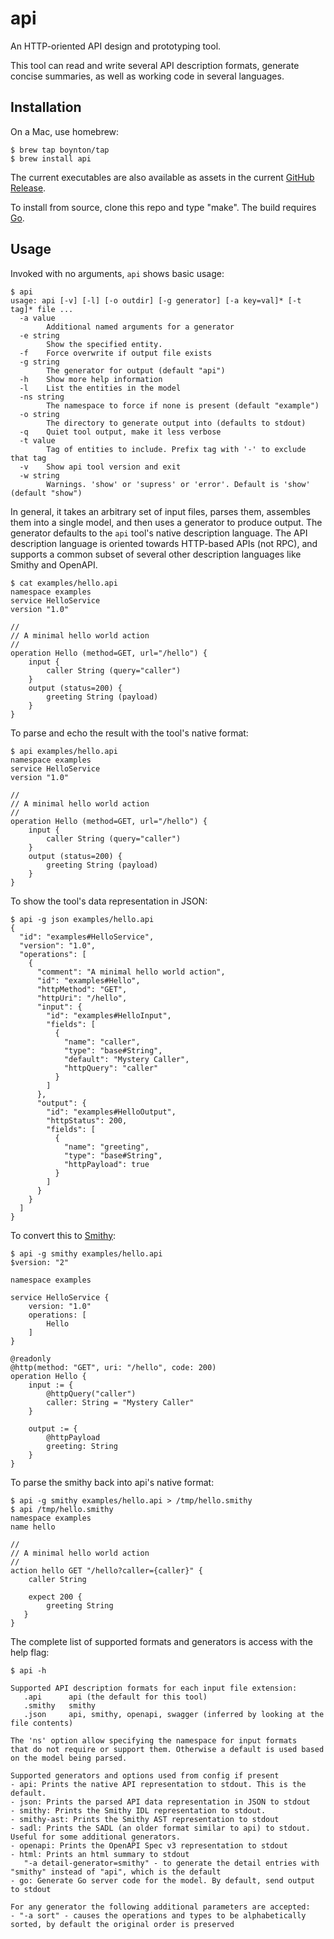 # api
An HTTP-oriented API design and prototyping tool.

This tool can read and write several API description formats, generate concise summaries, as well as working code in several languages.

## Installation

On a Mac, use homebrew:

    $ brew tap boynton/tap
    $ brew install api
    
The current executables are also available as assets in the current [GitHub Release](https://github.com/boynton/api/releases/latest).

To install from source, clone this repo and type "make". The build requires [Go](https://golang.org).

## Usage

Invoked with no arguments, `api` shows basic usage:

```
$ api
usage: api [-v] [-l] [-o outdir] [-g generator] [-a key=val]* [-t tag]* file ...
  -a value
        Additional named arguments for a generator
  -e string
        Show the specified entity.
  -f    Force overwrite if output file exists
  -g string
        The generator for output (default "api")
  -h    Show more help information
  -l    List the entities in the model
  -ns string
        The namespace to force if none is present (default "example")
  -o string
        The directory to generate output into (defaults to stdout)
  -q    Quiet tool output, make it less verbose
  -t value
        Tag of entities to include. Prefix tag with '-' to exclude that tag
  -v    Show api tool version and exit
  -w string
        Warnings. 'show' or 'supress' or 'error'. Default is 'show' (default "show")
```

In general, it takes an arbitrary set of input files, parses them, assembles them into a single model, and then uses
a generator to produce output. The generator defaults to the `api` tool's native description language. The API description
language is oriented towards HTTP-based APIs (not RPC), and supports a common subset of several other description languages
like Smithy and OpenAPI.

```
$ cat examples/hello.api
namespace examples
service HelloService
version "1.0"

//
// A minimal hello world action
//
operation Hello (method=GET, url="/hello") {
    input {
        caller String (query="caller")
    }
    output (status=200) {
        greeting String (payload)
    }
}
```

To parse and echo the result with the tool's native format:

```
$ api examples/hello.api
namespace examples
service HelloService
version "1.0"

//
// A minimal hello world action
//
operation Hello (method=GET, url="/hello") {
    input {
        caller String (query="caller")
    }
    output (status=200) {
        greeting String (payload)
    }
}

```

To show the tool's data representation in JSON:
```
$ api -g json examples/hello.api
{
  "id": "examples#HelloService",
  "version": "1.0",
  "operations": [
    {
      "comment": "A minimal hello world action",
      "id": "examples#Hello",
      "httpMethod": "GET",
      "httpUri": "/hello",
      "input": {
        "id": "examples#HelloInput",
        "fields": [
          {
            "name": "caller",
            "type": "base#String",
            "default": "Mystery Caller",
            "httpQuery": "caller"
          }
        ]
      },
      "output": {
        "id": "examples#HelloOutput",
        "httpStatus": 200,
        "fields": [
          {
            "name": "greeting",
            "type": "base#String",
            "httpPayload": true
          }
        ]
      }
    }
  ]
}
```

To convert this to [Smithy](https://awslabs.github.io/smithy/):
```
$ api -g smithy examples/hello.api
$version: "2"

namespace examples

service HelloService {
    version: "1.0"
    operations: [
        Hello
    ]
}

@readonly
@http(method: "GET", uri: "/hello", code: 200)
operation Hello {
    input := {
        @httpQuery("caller")
        caller: String = "Mystery Caller"
    }

    output := {
        @httpPayload
        greeting: String
    }
}
```

To parse the smithy back into api's native format:

```
$ api -g smithy examples/hello.api > /tmp/hello.smithy
$ api /tmp/hello.smithy
namespace examples
name hello

//
// A minimal hello world action
//
action hello GET "/hello?caller={caller}" {
    caller String

    expect 200 {
        greeting String
   }
}
```

The complete list of supported formats and generators is access with the help flag:

```
$ api -h

Supported API description formats for each input file extension:
   .api      api (the default for this tool)
   .smithy   smithy
   .json     api, smithy, openapi, swagger (inferred by looking at the file contents)

The 'ns' option allow specifying the namespace for input formats
that do not require or support them. Otherwise a default is used based on the model being parsed.

Supported generators and options used from config if present
- api: Prints the native API representation to stdout. This is the default.
- json: Prints the parsed API data representation in JSON to stdout
- smithy: Prints the Smithy IDL representation to stdout.
- smithy-ast: Prints the Smithy AST representation to stdout
- sadl: Prints the SADL (an older format similar to api) to stdout. Useful for some additional generators.
- openapi: Prints the OpenAPI Spec v3 representation to stdout
- html: Prints an html summary to stdout
   "-a detail-generator=smithy" - to generate the detail entries with "smithy" instead of "api", which is the default
- go: Generate Go server code for the model. By default, send output to stdout

For any generator the following additional parameters are accepted:
- "-a sort" - causes the operations and types to be alphabetically sorted, by default the original order is preserved
```

